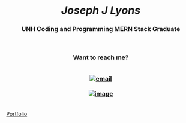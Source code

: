 


***<h1 align="center" color="red"> Joseph J Lyons </h1>***


<h3 align="center"> UNH Coding and Programming MERN Stack Graduate </h3> <br>

<h3 style="text-align: center"> Want to reach me?
<br>
<br>

 [![email](	https://img.shields.io/badge/Gmail-D14836?style=for-the-badge&logo=gmail&logoColor=white)][1] <br><br>
 [![image](https://img.shields.io/badge/LinkedIn-0077B5?style=for-the-badge&logo=linkedin&logoColor=white)][2] <br><br>

</h3>

[1]: mailto:josephjlyons90@gmail.com
[2]: https://www.linkedin.com/in/josephlyons1990



[Portfolio](https://josephjlyons.github.io/portfolio-two-point-o/)

<!--
**Josephjlyons/Josephjlyons** is a ✨ _special_ ✨ repository because its `README.md` (this file) appears on your GitHub profile.

Here are some ideas to get you started:

- 🔭 I’m currently working on ...
- 🌱 I’m currently learning ...
- 👯 I’m looking to collaborate on ...
- 🤔 I’m looking for help with ...
- 💬 Ask me about ...
- 📫 How to reach me: ...
- 😄 Pronouns: ...
- ⚡ Fun fact: ...
-->
